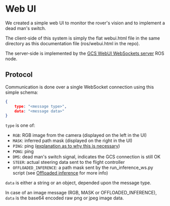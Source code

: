 # Web UI

We created a simple web UI to monitor the rover's vision and to implement a 
dead man's switch. 

The client-side of this system is simply the flat webui.html file in the same
directory as this documentation file (ros/webui.html in the repo).

The server-side is implemented by the 
[GCS WebUI WebSockets server](paddy/paddy/gcs_webui_ws_server) ROS node.

## Protocol

Communication is done over a single WebSocket connection using this simple schema:
```json
{
    type: "<message type>",
    data: "<message data>"
}
```

`type` is one of:
- `RGB`: RGB image from the camera (displayed on the left in the UI)
- `MASK`: inferred path mask (displayed on the right in the UI)
- `PING`: ping ([explanation as to why this is necessary](https://stackoverflow.com/questions/10585355/sending-websocket-ping-pong-frame-from-browser))
- `PONG`: ping
- `DMS`: dead man's switch signal, indicates the GCS connection is still OK
- `STEER`: actual steering data sent to the flight controller
- `OFFLOADED_INFERENCE`: a path mask sent by the run_inference_ws.py script (see [Offloaded inference](offloaded_inference) for more info)

`data` is either a string or an object, depended upon the message type.

In case of an image message (RGB, MASK or OFFLOADED_INFERENCE), `data` is the 
base64 encoded raw png or jpeg image data.

